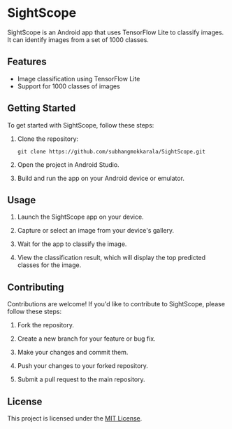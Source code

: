 # SightScope

SightScope is an Android app that uses TensorFlow Lite to classify images. It can identify images from a set of 1000 classes.

## Features

- Image classification using TensorFlow Lite
- Support for 1000 classes of images

## Getting Started

To get started with SightScope, follow these steps:

1. Clone the repository:

    ```shell
    git clone https://github.com/subhangmokkarala/SightScope.git
    ```

2. Open the project in Android Studio.

3. Build and run the app on your Android device or emulator.

## Usage

1. Launch the SightScope app on your device.

2. Capture or select an image from your device's gallery.

3. Wait for the app to classify the image.

4. View the classification result, which will display the top predicted classes for the image.

## Contributing

Contributions are welcome! If you'd like to contribute to SightScope, please follow these steps:

1. Fork the repository.

2. Create a new branch for your feature or bug fix.

3. Make your changes and commit them.

4. Push your changes to your forked repository.

5. Submit a pull request to the main repository.

## License

This project is licensed under the [MIT License](LICENSE).
